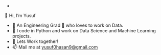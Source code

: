 - 

👋 Hi, I’m Yusuf
- 👀 An Engineering Grad 🗿  who loves to work on Data.
- 🌱 I code in Python and work on Data Science and Machine Learning projects.
- 💞️ Lets Work together!
- 📫 Mail me at yusuf0hasan9@gmail.com

<!---
yh-Yusuf/yh-Yusuf is a ✨ special ✨ repository because its `README.md` (this file) appears on your GitHub profile.
You can click the Preview link to take a look at your changes.
--->
